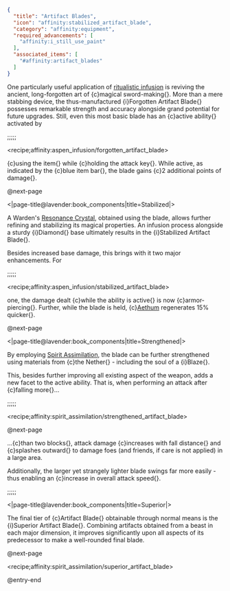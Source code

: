 ```json
{
  "title": "Artifact Blades",
  "icon": "affinity:stabilized_artifact_blade",
  "category": "affinity:equipment",
  "required_advancements": [
    "affinity:i_still_use_paint"
  ],
  "associated_items": [
    "#affinity:artifact_blades"
  ]
}
```

One particularly useful application of [ritualistic infusion](^affinity:conducting_rituals) is reviving the ancient,
long-forgotten art of {c}magical sword-making{}. More than a mere stabbing device, the thus-manufactured {i}Forgotten
Artifact Blade{} possesses remarkable strength and accuracy alongside grand potential for future upgrades. Still, even
this most basic blade has an {c}active ability{} activated by

;;;;;

<recipe;affinity:aspen_infusion/forgotten_artifact_blade>

{c}using the item{} while {c}holding the attack key{}. While active, as indicated by the {c}blue item bar{}, the blade
gains {c}2 additional points of damage{}.


@next-page

<|page-title@lavender:book_components|title=Stabilized|>

A Warden's [Resonance Crystal](^affinity:resonance_crystal), obtained using the blade, allows further refining and
stabilizing its magical properties. An infusion process alongside a sturdy {i}Diamond{} base ultimately results in the
{i}Stabilized Artifact Blade{}.


Besides increased base damage, this brings with it two major enhancements. For

;;;;;

<recipe;affinity:aspen_infusion/stabilized_artifact_blade>

one, the damage dealt {c}while the ability is active{} is now {c}armor-piercing{}. Further, while the blade is held,
{c}[Aethum](^affinity:aethum) regenerates 15% quicker{}.


@next-page

<|page-title@lavender:book_components|title=Strengthened|>

By employing [Spirit Assimilation](^affinity:spirit_assimilation), the blade can be further strengthened using materials
from {c}the Nether{} - including the soul of a {i}Blaze{}.


This, besides further improving all existing aspect of the weapon, adds a new facet to the active ability. That is, when
performing an attack after {c}falling more{}...

;;;;;

<recipe;affinity:spirit_assimilation/strengthened_artifact_blade>

@next-page

...{c}than two blocks{}, attack damage {c}increases with fall distance{} and {c}splashes outward{} to damage foes (and
friends, if care is not applied) in a large area.


Additionally, the larger yet strangely lighter blade swings far more easily - thus enabling an {c}increase in overall
attack speed{}.

;;;;;

<|page-title@lavender:book_components|title=Superior|>

The final tier of {c}Artifact Blade{} obtainable through normal means is the {i}Superior Artifact Blade{}. Combining
artifacts obtained from a beast in each major dimension, it improves significantly upon all aspects of its predecessor
to make a well-rounded final blade.


@next-page

<recipe;affinity:spirit_assimilation/superior_artifact_blade>

@entry-end